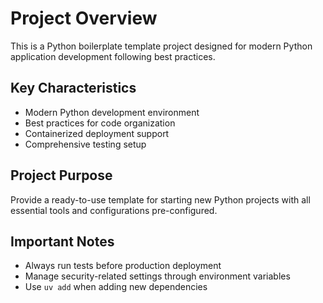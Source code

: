 # Project Overview

This is a Python boilerplate template project designed for modern Python application development following best practices.

## Key Characteristics
- Modern Python development environment
- Best practices for code organization
- Containerized deployment support
- Comprehensive testing setup

## Project Purpose
Provide a ready-to-use template for starting new Python projects with all essential tools and configurations pre-configured.

## Important Notes
- Always run tests before production deployment
- Manage security-related settings through environment variables
- Use `uv add` when adding new dependencies